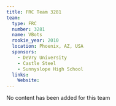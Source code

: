 ```yaml
---
title: FRC Team 3281
team:
  type: FRC
  number: 3281
  name: VBots
  rookie_year: 2010
  location: Phoenix, AZ, USA
  sponsors:
    - DeVry University
    - Castle Steel
    - Sunnyslope High School
  links:
    Website: 
---
```

No content has been added for this team